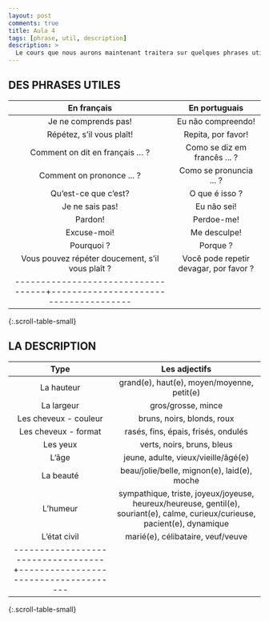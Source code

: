 ```yaml
---
layout: post
comments: true
title: Aula 4
tags: [phrase, util, description]
description: >
  Le cours que nous aurons maintenant traitera sur quelques phrases utiles et la description d'une personne.<!--more-->
---
```


DES PHRASES UTILES
-------------

|           En français             |            En portuguais             |
|:---------------------------------:|:------------------------------------:|
|Je ne comprends pas!               |Eu não compreendo!                    |
|Répétez, s’il vous plaît!          |Repita, por favor!                    |
|Comment on dit en français … ?     |Como se diz em francês ... ?          |
|Comment on prononce ... ?          |Como se pronuncia ... ?               |
|Qu’est-ce que c’est?               |O que é isso ?                        |
|Je ne sais pas!                    |Eu não sei!                           |
|Pardon!                            |Perdoe-me!                            |
|Excuse-moi!                        |Me desculpe!                          |
|Pourquoi ?                         |Porque ?                              |
|Vous pouvez répéter doucement, s’il vous plaît ?|Você pode repetir devagar, por favor ?|
|-----------------------------------+--------------------------------------|
{:.scroll-table-small}


LA DESCRIPTION
-------------

|               Type                |            Les adjectifs             |
|:---------------------------------:|:------------------------------------:|
|La hauteur                         |grand(e), haut(e), moyen/moyenne, petit(e)|
|La largeur                         |gros/grosse, mince                    |
|Les cheveux - couleur              |bruns, noirs, blonds, roux            |
|Les cheveux - format               |rasés, fins, épais, frisés, ondulés   |
|Les yeux                           |verts, noirs, bruns, bleus            |
|L’âge                              |jeune, adulte, vieux/vieille/âgé(e)   |
|La beauté                          |beau/jolie/belle, mignon(e), laid(e), moche|
|L’humeur                           |sympathique, triste, joyeux/joyeuse, heureux/heureuse, gentil(e), souriant(e), calme, curieux/curieuse, pacient(e), dynamique|
|L’état civil                       |marié(e), célibataire, veuf/veuve     |
|-----------------------------------+--------------------------------------|
{:.scroll-table-small}